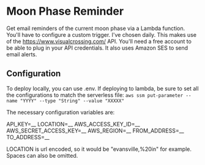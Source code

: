 # Moon Phase Reminder
Get email reminders of the current moon phase via a Lambda function.  You'll have to configure a custom trigger.  I've chosen daily.  This makes use of the https://www.visualcrossing.com/ API.  You'll need a free account to be able to plug in your API credentials.  It also uses Amazon SES to send email alerts.

## Configuration
To deploy locally, you can use .env.  If deploying to lambda, be sure to set all the configurations to match the serverless file: `aws ssm put-parameter --name "YYYY" --type "String" --value "XXXXX"`

The necessary configuration variables are:

API_KEY=__
LOCATION=__
AWS_ACCESS_KEY_ID=__
AWS_SECRET_ACCESS_KEY=__
AWS_REGION=__
FROM_ADDRESS=__
TO_ADDRESS=__

LOCATION is url encoded, so it would be "evansville,%20in" for example.  Spaces can also be omitted.